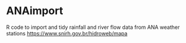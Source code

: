 # ANAimport
R code to import and tidy rainfall and river flow data from ANA weather stations https://www.snirh.gov.br/hidroweb/mapa
